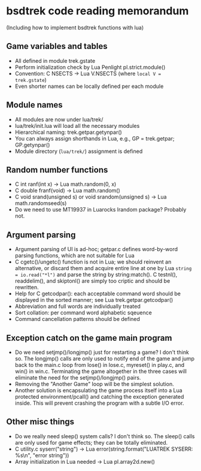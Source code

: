 # bsdtrek code reading memorandum

(Including how to implement bsdtrek functions with lua)

## Game variables and tables

* All defined in module trek.gstate
* Perform initialization check by Lua Penlight pl.strict.module()
* Convention: C NSECTS -> Lua V.NSECTS (where `local V = trek.gstate`)
* Even shorter names can be locally defined per each module

## Module names

* All modules are now under lua/trek/
* lua/trek/init.lua will load all the necessary modules
* Hierarchical naming: trek.getpar.getynpar()
* You can always assign shorthands in Lua, e.g., GP = trek.getpar; GP.getynpar()
* Module directory (`lua/trek/`) assignment is defined

## Random number functions

* C int ranf(int x) -> Lua math.random(0, x)
* C double franf(void) -> Lua math.random()
* C void srand(unsigned s) or void srandom(unsigned s) -> Lua math.randomseed(s)
* Do we need to use MT19937 in Luarocks lrandom package? Probably not.

## Argument parsing

* Argument parsing of UI is ad-hoc; getpar.c defines word-by-word parsing functions, which are not suitable for Lua
* C cgetc()/ungetc() function is not in Lua; we should reinvent an alternative, or discard them and acquire entire line at one by Lua `string = io.read("*l")` and parse the string by string:match(). C testnl(), readdelim(), and skiptonl() are simply too criptic and should be rewritten.
* Help for C getcodpar(): each acceptable command word should be displayed in the sorted manner; see Lua trek.getpar.getcodpar()
* Abbreviation and full words are individually treated
* Sort collation: per command word alphabetic sqeuence
* Command cancellation patterns should be defined

## Exception catch on the game main program

* Do we need setjmp()/longjmp() just for restarting a game? I don't think so. The longjmp() calls are only used to notify end of the game and jump back to the main.c loop from lose() in lose.c, myreset() in play.c, and win() in win.c. Terminating the game altogether in the three cases will eliminate the need for the setjmp()/longjmp() pairs.
* Removing the "Another Game" loop will be the simplest solution. 
* Another solution is encapsulating the game process itself into a Lua protected environment/pcall() and catching the exception generated inside. This will prevent crashing the program with a subtle I/O error.

## Other misc things

* Do we really need sleep() system calls? I don't think so. The sleep() calls are only used for game effects; they can be totally eliminated.
* C utility.c syserr("string") -> Lua error(string.format("LUATREK SYSERR: %s\n", "error string"))
* Array initialization in Lua needed -> Lua pl.array2d.new()
